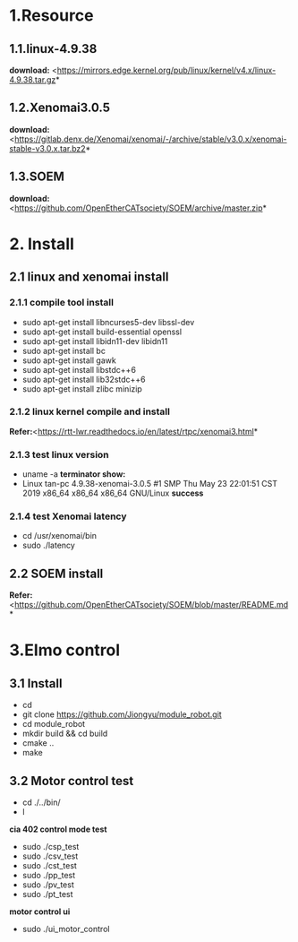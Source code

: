 



# 1.Resource

## 1.1.linux-4.9.38

**download:** <https://mirrors.edge.kernel.org/pub/linux/kernel/v4.x/linux-4.9.38.tar.gz*

## 1.2.Xenomai3.0.5

**download:** <https://gitlab.denx.de/Xenomai/xenomai/-/archive/stable/v3.0.x/xenomai-stable-v3.0.x.tar.bz2*

## 1.3.SOEM

**download:** <https://github.com/OpenEtherCATsociety/SOEM/archive/master.zip*

# 2. Install

## 2.1 linux and xenomai install

### 2.1.1 compile tool install

* sudo apt-get install libncurses5-dev libssl-dev
* sudo apt-get install build-essential openssl
* sudo apt-get install libidn11-dev libidn11
* sudo apt-get install bc
* sudo apt-get install gawk
* sudo apt-get install libstdc++6
* sudo apt-get install lib32stdc++6
* sudo apt-get install zlibc minizip

### 2.1.2 linux kernel compile and  install
**Refer:**<https://rtt-lwr.readthedocs.io/en/latest/rtpc/xenomai3.html*


### 2.1.3 test linux version
* uname -a
**terminator show:**
* Linux tan-pc 4.9.38-xenomai-3.0.5 #1 SMP Thu May 23 22:01:51 CST 2019 x86_64 x86_64 x86_64 GNU/Linux
**success**

### 2.1.4 test Xenomai latency
* cd /usr/xenomai/bin
* sudo ./latency


## 2.2 SOEM install
**Refer:**<https://github.com/OpenEtherCATsociety/SOEM/blob/master/README.md*


# 3.Elmo control

## 3.1 Install
 * cd 
 * git clone https://github.com/Jiongyu/module_robot.git
 * cd module_robot
 * mkdir build && cd build
 * cmake ..
 * make

## 3.2 Motor control test

* cd ./../bin/
* l

**cia 402 control mode test**
* sudo ./csp_test
* sudo ./csv_test
* sudo ./cst_test
* sudo ./pp_test
* sudo ./pv_test
* sudo ./pt_test

**motor control ui**
* sudo ./ui_motor_control